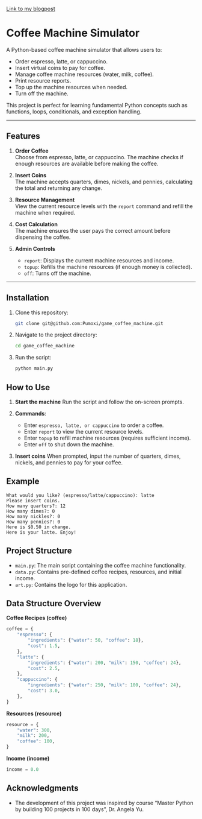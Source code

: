 [Link to my blogpost](https://pumoxi.com/2024/11/18/python-coffee-machine-game-simulating-a-real-life-experience/)

# Coffee Machine Simulator

A Python-based coffee machine simulator that allows users to:

- Order espresso, latte, or cappuccino.
- Insert virtual coins to pay for coffee.
- Manage coffee machine resources (water, milk, coffee).
- Print resource reports.
- Top up the machine resources when needed.
- Turn off the machine.

This project is perfect for learning fundamental Python concepts such as functions, loops, conditionals, and exception handling.

---

## Features

1. **Order Coffee**  
   Choose from espresso, latte, or cappuccino. The machine checks if enough resources are available before making the coffee.

2. **Insert Coins**  
   The machine accepts quarters, dimes, nickels, and pennies, calculating the total and returning any change.

3. **Resource Management**  
   View the current resource levels with the `report` command and refill the machine when required.

4. **Cost Calculation**  
   The machine ensures the user pays the correct amount before dispensing the coffee.

5. **Admin Controls**  
   - `report`: Displays the current machine resources and income.
   - `topup`: Refills the machine resources (if enough money is collected).
   - `off`: Turns off the machine.

---

## Installation

1. Clone this repository:
   ```bash
   git clone git@github.com:Pumoxi/game_coffee_machine.git
   ```

2.	Navigate to the project directory:

    ```bash
    cd game_coffee_machine
    ```

3.	Run the script:

    ```bash
    python main.py
    ```

## How to Use

1. **Start the machine**
Run the script and follow the on-screen prompts.

2.	**Commands**:
    - Enter `espresso, latte, or cappuccino` to order a coffee.
    - Enter `report` to view the current resource levels.
	- Enter `topup` to refill machine resources (requires sufficient income).
	- Enter `off` to shut down the machine.

3.	**Insert coins**
When prompted, input the number of quarters, dimes, nickels, and pennies to pay for your coffee.

## Example

```plaintext
What would you like? (espresso/latte/cappuccino): latte
Please insert coins.
How many quarters?: 12
How many dimes?: 0
How many nickles?: 0
How many pennies?: 0
Here is $0.50 in change.
Here is your latte. Enjoy!
```

## Project Structure

- `main.py`: The main script containing the coffee machine functionality.
- `data.py`: Contains pre-defined coffee recipes, resources, and initial income.
- `art.py`: Contains the logo for this application.

## Data Structure Overview

**Coffee Recipes (coffee)**

```python
coffee = {
    "espresso": {
        "ingredients": {"water": 50, "coffee": 18},
        "cost": 1.5,
    },
    "latte": {
        "ingredients": {"water": 200, "milk": 150, "coffee": 24},
        "cost": 2.5,
    },
    "cappuccino": {
        "ingredients": {"water": 250, "milk": 100, "coffee": 24},
        "cost": 3.0,
    },
}
```

**Resources (resource)**

```python
resource = {
    "water": 300,
    "milk": 200,
    "coffee": 100,
}
```

**Income (income)**

```python
income = 0.0
```

## Acknowledgments

- The development of this project was inspired by course “Master Python by building 100 projects in 100 days”, Dr. Angela Yu.